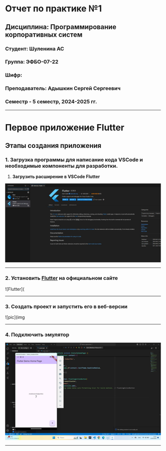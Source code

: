 # Отчет по практике №1
## Дисциплина: Программирование корпоративных систем
### Студент: Шуленина АС
### Группа: ЭФБО-07-22
### Шифр: 
### Преподаватель: Адышкин Сергей Сергеевич
### Семестр - 5 семестр, 2024-2025 гг.
_____


# Первое приложение Flutter
## Этапы создания приложения 
### 1. Загрузка программы для написание кода VSCode и необходимые компоненты для разработки. 
1. __Загрузить расширение в VSCode Flutter__
   
![Vscode](img_readme/photo_5379849810355544292_y.jpg)
____
### 2. Установить [Flutter](https://docs.flutter.dev/get-started/install/windows/mobile) на официальном сайте 
![Flutter](
 ____
### 3. Создать проект и запустить его в веб-версии
![pic](img
___
### 4. Подключить эмулятор 
![pic](img_readme/photo_5390848457096422968_w.jpg)
___
